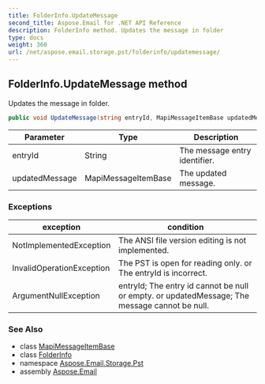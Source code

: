 ```yaml
---
title: FolderInfo.UpdateMessage
second_title: Aspose.Email for .NET API Reference
description: FolderInfo method. Updates the message in folder
type: docs
weight: 360
url: /net/aspose.email.storage.pst/folderinfo/updatemessage/
---
```

## FolderInfo.UpdateMessage method

Updates the message in folder.

```csharp
public void UpdateMessage(string entryId, MapiMessageItemBase updatedMessage)
```

| Parameter | Type | Description |
| --- | --- | --- |
| entryId | String | The message entry identifier. |
| updatedMessage | MapiMessageItemBase | The updated message. |

### Exceptions

| exception | condition |
| --- | --- |
| NotImplementedException | The ANSI file version editing is not implemented. |
| InvalidOperationException | The PST is open for reading only. or The entryId is incorrect. |
| ArgumentNullException | entryId; The entry id cannot be null or empty. or updatedMessage; The message cannot be null. |

### See Also

* class [MapiMessageItemBase](../../../aspose.email.mapi/mapimessageitembase/)
* class [FolderInfo](../)
* namespace [Aspose.Email.Storage.Pst](../../folderinfo/)
* assembly [Aspose.Email](../../../)


